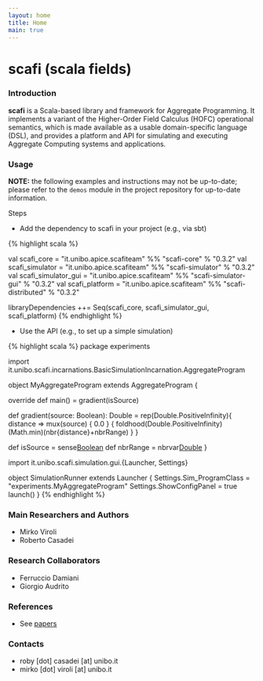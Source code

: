 ```yaml
---
layout: home
title: Home
main: true
---
```


# scafi (**sca**la **fi**elds) #


### Introduction ###

**scafi** is a Scala-based library and framework for Aggregate Programming. It implements a variant of the Higher-Order Field Calculus (HOFC) operational semantics, which is made available as a usable domain-specific language (DSL), and provides a platform and API for simulating and executing Aggregate Computing systems and applications.

### Usage ###

**NOTE:** the following examples and instructions may not be up-to-date; please refer to the `demos` module in the project repository for up-to-date information.

Steps

* Add the dependency to scafi in your project (e.g., via sbt)

{% highlight scala %}

val scafi_core  = "it.unibo.apice.scafiteam" %% "scafi-core"  % "0.3.2"
val scafi_simulator  = "it.unibo.apice.scafiteam" %% "scafi-simulator"  % "0.3.2"
val scafi_simulator_gui  = "it.unibo.apice.scafiteam" %% "scafi-simulator-gui"  % "0.3.2"
val scafi_platform = "it.unibo.apice.scafiteam" %% "scafi-distributed"  % "0.3.2"

libraryDependencies ++= Seq(scafi_core, scafi_simulator_gui, scafi_platform)
{% endhighlight %}

* Use the API (e.g., to set up a simple simulation)


{% highlight scala %}
package experiments

import it.unibo.scafi.incarnations.BasicSimulationIncarnation.AggregateProgram

object MyAggregateProgram extends AggregateProgram {

  override def main() = gradient(isSource)

  def gradient(source: Boolean): Double =
    rep(Double.PositiveInfinity){ distance =>
      mux(source) { 0.0 } {
        foldhood(Double.PositiveInfinity)(Math.min)(nbr{distance}+nbrRange)
      }
    }

  def isSource = sense[Boolean]("source")
  def nbrRange = nbrvar[Double](NBR_RANGE_NAME)
}

import it.unibo.scafi.simulation.gui.{Launcher, Settings}

object SimulationRunner extends Launcher {
  Settings.Sim_ProgramClass = "experiments.MyAggregateProgram"
  Settings.ShowConfigPanel = true
  launch()
}
{% endhighlight %}

### Main Researchers and Authors ###

* Mirko Viroli
* Roberto Casadei

### Research Collaborators ###

* Ferruccio Damiani
* Giorgio Audrito

### References ###

* See [papers](/papers/)

### Contacts ###

* roby [dot] casadei [at] unibo.it
* mirko [dot] viroli [at] unibo.it

